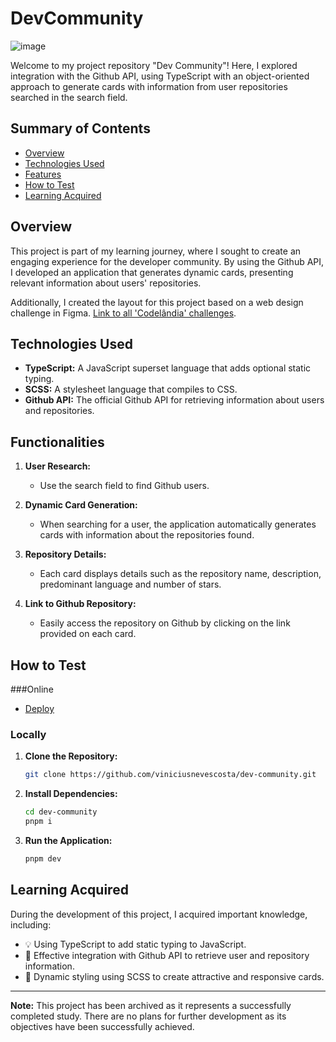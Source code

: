 # DevCommunity

![image](https://github.com/viniciusnevescosta/dev-community/assets/66970818/058c902c-73e5-4276-bb23-dc631a36edc0)

Welcome to my project repository "Dev Community"! Here, I explored integration with the Github API, using TypeScript with an object-oriented approach to generate cards with information from user repositories searched in the search field.

## Summary of Contents

- [Overview](#overview)
- [Technologies Used](#technologies-used)
- [Features](#features)
- [How to Test](#how-to-test)
- [Learning Acquired](#learning-acquired)

## Overview

This project is part of my learning journey, where I sought to create an engaging experience for the developer community. By using the Github API, I developed an application that generates dynamic cards, presenting relevant information about users' repositories.

Additionally, I created the layout for this project based on a web design challenge in Figma. [Link to all 'Codelândia' challenges](https://www.figma.com/file/Yb9IBH56g7T1hdIyZ3BMNO/Desafios---Codel%C3%A2ndia?type=design&node-id=624-2&mode=design&t=Trxmon2KQNwAqiIN-0 ).

## Technologies Used

- **TypeScript:** A JavaScript superset language that adds optional static typing.
- **SCSS:** A stylesheet language that compiles to CSS.
- **Github API:** The official Github API for retrieving information about users and repositories.

## Functionalities

1. **User Research:**
    - Use the search field to find Github users.

2. **Dynamic Card Generation:**
    - When searching for a user, the application automatically generates cards with information about the repositories found.

3. **Repository Details:**
    - Each card displays details such as the repository name, description, predominant language and number of stars.

4. **Link to Github Repository:**
    - Easily access the repository on Github by clicking on the link provided on each card.

## How to Test

###Online

- [Deploy](https://desafio22-codelandia.vercel.app/)

### Locally

1. **Clone the Repository:**
    ```bash
    git clone https://github.com/viniciusnevescosta/dev-community.git
    ```

2. **Install Dependencies:**
    ```bash
    cd dev-community
    pnpm i
    ```

3. **Run the Application:**
    ```bash
    pnpm dev
    ```
   
## Learning Acquired

During the development of this project, I acquired important knowledge, including:

- 💡 Using TypeScript to add static typing to JavaScript.
- 🔄 Effective integration with Github API to retrieve user and repository information.
- 🎨 Dynamic styling using SCSS to create attractive and responsive cards.

---

**Note:** This project has been archived as it represents a successfully completed study. There are no plans for further development as its objectives have been successfully achieved.
